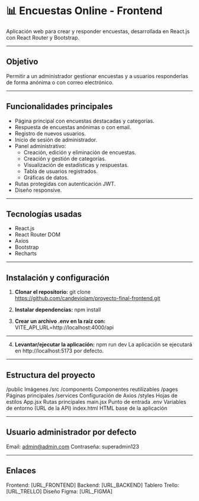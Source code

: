 # 📊 Encuestas Online - Frontend

Aplicación web para crear y responder encuestas, desarrollada en React.js con React Router y Bootstrap.

---

## Objetivo

Permitir a un administrador gestionar encuestas y a usuarios responderlas de forma anónima o con correo electrónico.

---

## Funcionalidades principales

- Página principal con encuestas destacadas y categorías.
- Respuesta de encuestas anónimas o con email.
- Registro de nuevos usuarios.
- Inicio de sesión de administrador.
- Panel administrativo:
  - Creación, edición y eliminación de encuestas.
  - Creación y gestión de categorías.
  - Visualización de estadísticas y respuestas.
  - Tabla de usuarios registrados.
  - Gráficas de datos.
- Rutas protegidas con autenticación JWT.
- Diseño responsive.

---

## Tecnologías usadas

- React.js
- React Router DOM
- Axios
- Bootstrap
- Recharts

---

## Instalación y configuración

1. **Clonar el repositorio:**
   git clone https://github.com/candeviolam/proyecto-final-frontend.git

2. **Instalar dependencias:**
   npm install

3. **Crear un archivo .env en la raíz con:**
   VITE_API_URL=http://localhost:4000/api

---

4. **Levantar/ejecutar la aplicación:**
   npm run dev
La aplicación se ejecutará en http://localhost:5173 por defecto.

---

## Estructura del proyecto

/public            Imágenes 
/src
   /components     Componentes reutilizables
   /pages          Páginas principales
   /services       Configuración de Axios
   /styles         Hojas de estilos
   App.jsx         Rutas principales
   main.jsx        Punto de entrada
.env               Variables de entorno (URL de la API)
index.html         HTML base de la aplicación

---

## Usuario administrador por defecto

Email: admin@admin.com
Contraseña: superadmin123

---

## Enlaces

Frontend: [URL_FRONTEND]
Backend: [URL_BACKEND]
Tablero Trello: [URL_TRELLO]
Diseño Figma: [URL_FIGMA]
